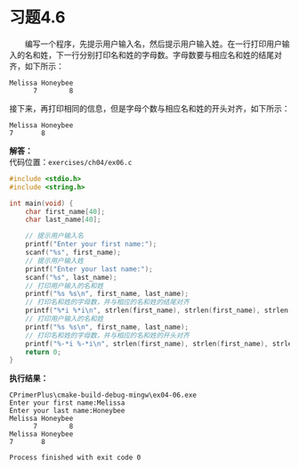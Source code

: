 # 习题4.6

&emsp;&emsp;编写一个程序，先提示用户输入名，然后提示用户输入姓。在一行打印用户输入的名和姓，下一行分别打印名和姓的字母数。字母数要与相应名和姓的结尾对齐，如下所示：
```
Melissa Honeybee
      7        8
```
接下来，再打印相同的信息，但是字母个数与相应名和姓的开头对齐，如下所示：
```
Melissa Honeybee
7       8
```

**解答：**  
代码位置：`exercises/ch04/ex06.c`

```c
#include <stdio.h>
#include <string.h>

int main(void) {
    char first_name[40];
    char last_name[40];

    // 提示用户输入名
    printf("Enter your first name:");
    scanf("%s", first_name);
    // 提示用户输入姓
    printf("Enter your last name:");
    scanf("%s", last_name);
    // 打印用户输入的名和姓
    printf("%s %s\n", first_name, last_name);
    // 打印名和姓的字母数，并与相应的名和姓的结尾对齐
    printf("%*i %*i\n", strlen(first_name), strlen(first_name), strlen(last_name), strlen(last_name));
    // 打印用户输入的名和姓
    printf("%s %s\n", first_name, last_name);
    // 打印名和姓的字母数，并与相应的名和姓的开头对齐
    printf("%-*i %-*i\n", strlen(first_name), strlen(first_name), strlen(last_name), strlen(last_name));
    return 0;
}
```

**执行结果：**
```
CPrimerPlus\cmake-build-debug-mingw\ex04-06.exe
Enter your first name:Melissa
Enter your last name:Honeybee
Melissa Honeybee
      7        8
Melissa Honeybee
7       8

Process finished with exit code 0
```

